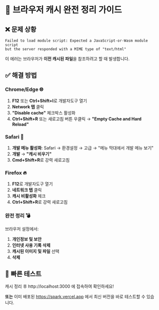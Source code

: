 # 🔧 브라우저 캐시 완전 정리 가이드

## ❌ 문제 상황
```
Failed to load module script: Expected a JavaScript-or-Wasm module script 
but the server responded with a MIME type of "text/html"
```

이 에러는 브라우저가 **이전 캐시된 파일**을 참조하려고 할 때 발생합니다.

## ✅ 해결 방법

### **Chrome/Edge** 🌐
1. **F12** 또는 **Ctrl+Shift+I**로 개발자도구 열기
2. **Network 탭** 클릭
3. **"Disable cache"** 체크박스 활성화
4. **Ctrl+Shift+R** 또는 새로고침 버튼 우클릭 → **"Empty Cache and Hard Reload"**

### **Safari** 🍎
1. **개발 메뉴 활성화**: Safari → 환경설정 → 고급 → "메뉴 막대에서 개발 메뉴 보기"
2. **개발** → **"캐시 비우기"**
3. **Cmd+Shift+R**로 강력 새로고침

### **Firefox** 🔥
1. **F12**로 개발자도구 열기
2. **네트워크 탭** 클릭
3. **캐시 비활성화** 체크
4. **Ctrl+Shift+R**로 강력 새로고침

### **완전 정리** 💣
브라우저 설정에서:
1. **개인정보 및 보안**
2. **인터넷 사용 기록 삭제**
3. **캐시된 이미지 및 파일** 선택
4. **삭제**

## 🚀 빠른 테스트

캐시 정리 후 http://localhost:3000 에 접속하여 확인하세요!

**또는** 이미 배포된 https://spark.vercel.app 에서 최신 버전을 바로 테스트할 수 있습니다.